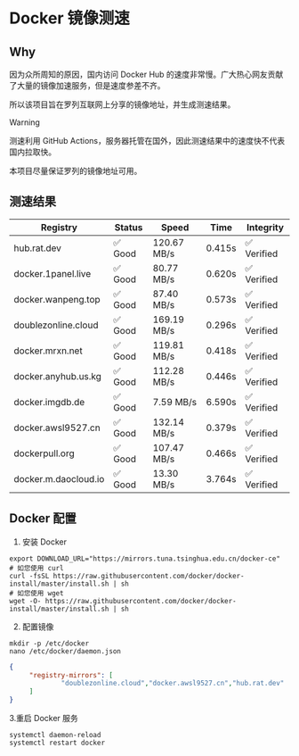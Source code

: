 # Docker 镜像测速

## Why

因为众所周知的原因，国内访问 Docker Hub 的速度非常慢。广大热心网友贡献了大量的镜像加速服务，但是速度参差不齐。


所以该项目旨在罗列互联网上分享的镜像地址，并生成测速结果。

> [!WARNING]
> 测速利用 GitHub Actions，服务器托管在国外，因此测速结果中的速度快不代表国内拉取快。
>

本项目尽量保证罗列的镜像地址可用。

## 测速结果

| Registry | Status | Speed | Time | Integrity |
|----------|--------|-------|------|-----------|
| hub.rat.dev | ✅ Good | 120.67 MB/s | 0.415s | ✅ Verified |
| docker.1panel.live | ✅ Good | 80.77 MB/s | 0.620s | ✅ Verified |
| docker.wanpeng.top | ✅ Good | 87.40 MB/s | 0.573s | ✅ Verified |
| doublezonline.cloud | ✅ Good | 169.19 MB/s | 0.296s | ✅ Verified |
| docker.mrxn.net | ✅ Good | 119.81 MB/s | 0.418s | ✅ Verified |
| docker.anyhub.us.kg | ✅ Good | 112.28 MB/s | 0.446s | ✅ Verified |
| docker.imgdb.de | ✅ Good | 7.59 MB/s | 6.590s | ✅ Verified |
| docker.awsl9527.cn | ✅ Good | 132.14 MB/s | 0.379s | ✅ Verified |
| dockerpull.org | ✅ Good | 107.47 MB/s | 0.466s | ✅ Verified |
| docker.m.daocloud.io | ✅ Good | 13.30 MB/s | 3.764s | ✅ Verified |

## Docker 配置

1. 安装 Docker
```shell
export DOWNLOAD_URL="https://mirrors.tuna.tsinghua.edu.cn/docker-ce"
# 如您使用 curl
curl -fsSL https://raw.githubusercontent.com/docker/docker-install/master/install.sh | sh
# 如您使用 wget
wget -O- https://raw.githubusercontent.com/docker/docker-install/master/install.sh | sh
```

2. 配置镜像

```shell
mkdir -p /etc/docker
nano /etc/docker/daemon.json
```

```json
{
     "registry-mirrors": [
             "doublezonline.cloud","docker.awsl9527.cn","hub.rat.dev"
     ]
}
```

 3.重启 Docker 服务
```shell
systemctl daemon-reload
systemctl restart docker
```
